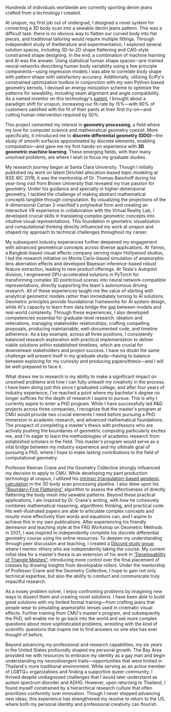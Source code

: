 Hundreds of individuals worldwide are currently sporting denim jeans crafted from a technology I created. 

At unspun, my first job out of undergrad, I designed a novel system for converting a 3D body scan into a sewable denim jeans pattern. This was a difficult task: there is no obvious way to flatten our curved body into flat pieces, and traditional tailoring would require multiple fittings. Through independent study of theliterature and experimentation, I explored several solution spaces, including 3D-to-2D shape flattening and CAD-style constrained shape designing. In the end, a combination of machine learning and AI was the answer. Using statistical human shape spaces—pre-trained neural networks describing human body variability using a few principle components—using regression models I was able to correlate body shape with pattern shape with satisfactory accuracy. Additionally, utilizing SciPy's constrained optimization toolbox in conjunction with my own Python-based geometry kernels, I devised an energy minization scheme to optimize the patterns for sewability, including seam alignment and angle compatibility. As a named inventor on this technology's [patent](https://patentcenter.uspto.gov/applications/PCT%2FUS23%2F11979), I brought about a paradigm shift for unspun, increasing our fit-rate by 15%—with 90% of customers satisfied with the fit of their pants at their first try-on—and cutting human intervention required by 50%. 

This project cemented my interest in **geometry processing**, a field where my love for computer science and mathematical geometry coexist. More specifically, it introduced me to **discrete differential geometry (DDG)**—the study of smooth surfaces approximated by discrete elements, enabling computation—and gave me my first hands-on experience with **3D geometric machine learning**. These emerging fields, with their many unsolved problems, are where I wish to focus my graduate studies.

My research journey began at Santa Clara University. Though I initially published my work on latent Dirichlet allocation-based topic modeling at IEEE IRC 2018, it was the mentorship of Dr. Thomas Banchoff during his year-long visit from Brown University that revealed my true passion for geometry. Under his guidance and specialty in higher-dimensional geometry, I tackled the challenge of making abstract mathematical concepts tangible through computation. By visualizing the projections of the 4-dimensional Cartan 3-manifold's polyhedral form and creating an interactive VR experience in collaboration with the Virtual Reality Lab, I developed crucial skills in translating complex geometric concepts into intuitive visual representations. This foundation in geometric visualization and computational thinking directly influenced my work at unspun and shaped my approach to technical challenges throughout my career.

My subsequent industry experiences further deepened my engagement with advanced geometrical concepts across diverse applications. At Yannix, a Bangkok-based visual effects company serving major Hollywood studios, I led the research initiative on Monte Carlo-based simulation of anamorphic lens aberration effects and developed Bayesian inference-based robust feature extraction, leading to new product offerings. At Tesla's Autopilot division, I engineered GPU-accelerated solutions in PyTorch for transforming complex 3D pointcloud scenes into neural network-compatible representations, directly supporting the team's autonomous driving research. All of these experiences taught me the value of starting with analytical geometric  models rather than immediately turning to AI solutions. Geometric principles provide foundational frameworks for AI system design, while AI's capacity to learn from data bridge the gap between models and real-world complexity. 
Through these experiences, I also developed competencies essential for graduate-level research: ideation and reiterations, managing stakeholder relationships, crafting compelling proposals, producing maintainable, well-documented code, and timeline adherence. As a key example, across all three positions, I consistently balanced research exploration with practical implementation to deliver viable solutions within established timelines, which are crucial for downstream stakeholders and project success. I have no doubt the same challenge will present itself in my graduate study—having to balance between exploring for my curiosity and producing papers/thesis—and I will be well-prepared to face it. 

What draws me to research is my ability to make a significant impact on unsolved problems and how I can fully unleash my creativity in the process. I have been doing just this since I graduated college, and after four years of industry experience, I've reached a point where my bachelor's degree no longer suffices for the depth of research I aspire to pursue. This is why I currently aspire to enter a PhD program. While I have successfully led R&D projects across three companies, I recognize that the master's program at CMU would provide two crucial elements I need before pursuing a PhD: immersion in academic research, and advanced mathematical foundations. The prospect of completing a master's thesis with professors who are actively pushing the boundaries of geometric computing particularly excites me, and I'm eager to learn the methodologies of academic research from established scholars in the field. This master's program would serve as a vital bridge between my industry experience and my ultimate goal of pursuing a PhD, where I hope to make lasting contributions to the field of computational geometry.

Professor Keenan Crane and the Geometry Collective strongly influenced my decision to apply to CMU. While developing my pant production technology at unspun, I utilized his [intrinsic triangulation-based geodesic calculation](https://nmwsharp.com/research/flip-geodesics/) in the 3D body scan processing pipeline. I also drew upon his ["Boundary-First Flattening"](https://geometrycollective.github.io/boundary-first-flattening/) algorithm to assess the effectiveness of directly flattening the body mesh into sewable patterns. Beyond these practical applications, I am inspired by Dr. Crane's writing, with how he cohesively combines mathematical reasoning, algorithmic thinking, and practical code. His well-illustrated papers are able to articulate complex concepts and results more effectively than words and equations can, and I aspire to achieve this in my own publications. After experiencing his friendly demeanor and teaching style at the FRG Workshop on Geometric Methods in 2021, I was inspired to independently complete his discrete differential geometry course using his online resources. To deepen my understanding through peer discussion and teaching, I created a [Discord study group](https://discord.gg/WCMxBg5w) where I mentor others who are independently taking the course. My current initial idea for a master’s thesis is an extension of his work in [“Developability of Triangle Meshes”](https://www.cs.cmu.edu/~kmcrane/Projects/DiscreteDevelopable/), introducing more control over the final placement of creases by drawing insights from developable rollers. Under the mentorship of Professor Crane and the Geometry Collective, I hope to gain not only technical expertise, but also the ability to conduct and communicate truly impactful research.

As a nosey problem solver, I enjoy confronting problems by imagining new ways to dissect them and creating novel solutions. I have been able to build great solutions with my limited formal training—from crafting jeans that people wear to simulating anamorphic lenses used in cinematic visual effects. Further training from CMU's  master's program, and subsequently the PhD,  will enable me to go back into the world and ask more complex questions about more sophisticated problems, wrestling with the kind of scientific questions that inspire me to find answers no one else has ever thought of before.

Beyond advancing my professional and research capabilities, my six years in the United States profoundly shaped my personal growth. The Bay Area provided me with resources to embrace my identity as a gay man and begin understanding my neurodivergent traits—opportunities that were limited in Thailand's more traditional environment. While serving as an active member of LGBTQ+ organizations and finding a supportive queer community, I thrived despite undiagnosed challenges that I would later understand as autism spectrum disorder and ADHD. However, upon returning to Thailand, I found myself constrained by a hierarchical research culture that often prioritizes conformity over innovation. Though I never stopped advancing new ideas, this experience has strengthened my resolve to return to the US, where both my personal identity and professional creativity can flourish.
